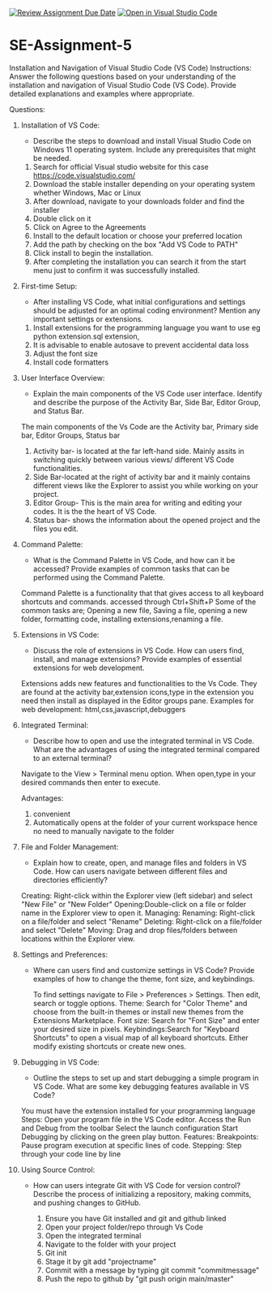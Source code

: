 [![Review Assignment Due Date](https://classroom.github.com/assets/deadline-readme-button-22041afd0340ce965d47ae6ef1cefeee28c7c493a6346c4f15d667ab976d596c.svg)](https://classroom.github.com/a/XoLGRbHq)
[![Open in Visual Studio Code](https://classroom.github.com/assets/open-in-vscode-2e0aaae1b6195c2367325f4f02e2d04e9abb55f0b24a779b69b11b9e10269abc.svg)](https://classroom.github.com/online_ide?assignment_repo_id=15276093&assignment_repo_type=AssignmentRepo)
# SE-Assignment-5
Installation and Navigation of Visual Studio Code (VS Code)
 Instructions:
Answer the following questions based on your understanding of the installation and navigation of Visual Studio Code (VS Code). Provide detailed explanations and examples where appropriate.

 Questions:

1. Installation of VS Code:
   - Describe the steps to download and install Visual Studio Code on Windows 11 operating system. Include any prerequisites that might be needed.

   1. Search for official Visual studio website for this case https://code.visualstudio.com/
   2. Download the stable installer depending on your operating system whether Windows, Mac or Linux
   3. After download, navigate to your downloads folder and find the installer
   4. Double click on it
   5. Click on Agree to the Agreements
   6. Install to the default location or choose your preferred location
   7. Add the path by checking on the box "Add VS Code to PATH"
   8. Click install to begin the installation.
   9. After completing the installation you can search it from the start menu just to confirm it was successfully installed.

2. First-time Setup:
   - After installing VS Code, what initial configurations and settings should be adjusted for an optimal coding environment? Mention any important settings or extensions.

   1. Install extensions for the programming language you want to use eg python extension.sql extension,
   2. It is advisable to enable autosave to prevent accidental data loss
   3. Adjust the font size
   4. Install code formatters
  

3. User Interface Overview:
   - Explain the main components of the VS Code user interface. Identify and describe the purpose of the Activity Bar, Side Bar, Editor Group, and Status Bar.

   The main components of the Vs Code are the Activity bar, Primary side bar, Editor Groups, Status bar
   1. Activity bar- is located at the far left-hand side. Mainly assits in switching quickly between various views/ different VS Code functionalities.
   2. Side Bar-located at the right of activity bar and it mainly contains different views like the Explorer to assist you while working on your project.
   3. Editor Group- This is the main area for writing and editing your codes. It is the the heart of VS Code.
   4. Status bar- shows the information about the opened project and the files you edit.


4. Command Palette:
   - What is the Command Palette in VS Code, and how can it be accessed? Provide examples of common tasks that can be performed using the Command Palette.

   Command Palette is a functionality that that gives access to all keyboard shortcuts and commands. accessed through Ctrl+Shift+P
   Some of the common tasks are; Opening a new file, Saving a file, opening a new folder, formatting code, installing extensions,renaming a file.

5. Extensions in VS Code:
   - Discuss the role of extensions in VS Code. How can users find, install, and manage extensions? Provide examples of essential extensions for web development.

   Extensions adds new features and functionalities to the Vs Code. They are found at the activity bar,extension icons,type in the extension you need then install as displayed in the Editor groups pane.
   Examples for web development: html,css,javascript,debuggers


6. Integrated Terminal:
   - Describe how to open and use the integrated terminal in VS Code. What are the advantages of using the integrated terminal compared to an external terminal?

   Navigate to the View > Terminal menu option.
   When open,type in your desired commands then enter to execute.

   Advantages:
      1. convenient
      2. Automatically opens at the folder of your current workspace hence no need to manually navigate to the folder
   

7. File and Folder Management:
   - Explain how to create, open, and manage files and folders in VS Code. How can users navigate between different files and directories efficiently?

   Creating: Right-click within the Explorer view (left sidebar) and select "New File" or "New Folder"
   Opening:Double-click on a file or folder name in the Explorer view to open it.
   Managing:
      Renaming: Right-click on a file/folder and select "Rename"
      Deleting: Right-click on a file/folder and select "Delete"
      Moving: Drag and drop files/folders between locations within the Explorer view.


8. Settings and Preferences:
   - Where can users find and customize settings in VS Code? Provide examples of how to change the theme, font size, and keybindings.

      To find settings navigate to File > Preferences > Settings. Then edit, search or toggle options.
      Theme: Search for "Color Theme" and choose from the built-in themes or install new themes from the Extensions Marketplace.
      Font size: Search for "Font Size" and enter your desired size in pixels.
      Keybindings:Search for "Keyboard Shortcuts" to open a visual map of all keyboard shortcuts. Either modify existing shortcuts or create new ones.

9. Debugging in VS Code:
   - Outline the steps to set up and start debugging a simple program in VS Code. What are some key debugging features available in VS Code?

   You must have the extension installed for your programming language
   Steps:
      Open your program file in the VS Code editor.
      Access the Run and Debug from the toolbar 
      Select the launch configuration
      Start Debugging by clicking on the green play button.
   Features:
      Breakpoints: Pause program execution at specific lines of code.
      Stepping: Step through your code line by line

10. Using Source Control:
    - How can users integrate Git with VS Code for version control? Describe the process of initializing a repository, making commits, and pushing changes to GitHub.

      1. Ensure you have Git installed and git and github linked
      2. Open your project folder/repo through Vs Code
      3. Open the integrated terminal
      4. Navigate to the folder with your project
      5. Git init 
      6. Stage it by git add "projectname"
      7. Commit with a message by typing git commit "commitmessage"
      8. Push the repo to github by "git push origin main/master"
